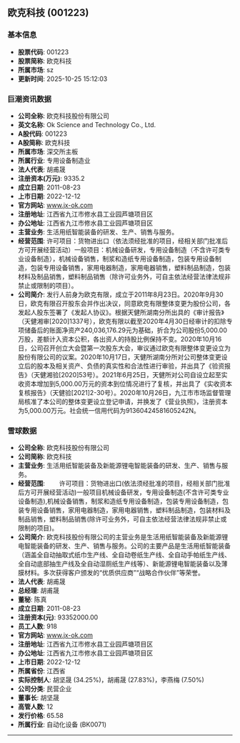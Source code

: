 ## 欧克科技 (001223)

### 基本信息

- **股票代码**: 001223
- **股票简称**: 欧克科技
- **所属市场**: sz
- **更新时间**: 2025-10-25 15:12:03

### 巨潮资讯数据

- **公司全称**: 欧克科技股份有限公司
- **英文名称**: Ok Science and Technology Co., Ltd.
- **A股代码**: 001223
- **A股简称**: 欧克科技
- **所属市场**: 深交所主板
- **所属行业**: 专用设备制造业
- **法人代表**: 胡甫晟
- **注册资本(万元)**: 9335.2
- **成立日期**: 2011-08-23
- **上市日期**: 2022-12-12
- **官方网站**: www.jx-ok.com
- **注册地址**: 江西省九江市修水县工业园芦塘项目区
- **办公地址**: 江西省九江市修水县工业园芦塘项目区
- **主营业务**: 生活用纸智能装备的研发、生产、销售与服务。
- **经营范围**: 许可项目：货物进出口（依法须经批准的项目，经相关部门批准后方可开展经营活动）一般项目：机械设备研发，专用设备制造（不含许可类专业设备制造），机械设备销售，制浆和造纸专用设备制造，包装专用设备制造，包装专用设备销售，家用电器制造，家用电器销售，塑料制品制造，包装材料及制品销售，塑料制品销售（除许可业务外，可自主依法经营法律法规非禁止或限制的项目）。
- **公司简介**: 发行人前身为欧克有限，成立于2011年8月23日。2020年9月30日，欧克有限召开股东会并作出决议，同意欧克有限整体变更为股份公司，各发起人股东签署了《发起人协议》。根据天健所湖南分所出具的《审计报告》（天健湘审[2020]1337号），欧克有限以截至2020年4月30日经审计的扣除专项储备后的账面净资产240,036,176.29元为基础，折合为公司股份5,000.00万股，差额计入资本公积，各出资人的持股比例保持不变。2020年10月16日，公司召开创立大会暨第一次股东大会，审议通过欧克有限整体变更设立为股份有限公司的议案。2020年10月17日，天健所湖南分所对公司整体变更设立后的股本及相关资产、负债的真实性和合法性进行审验，并出具了《验资报告》（天健湘验[2020]53号）。2021年6月25日，天健所对公司自设立起至实收资本增加到5,000.00万元的资本到位情况进行了复核，并出具了《实收资本复核报告》（天健验[2021]2-30号）。2020年10月26日，九江市市场监督管理局核准了本公司的整体变更设立登记申请，并换发了《营业执照》，注册资本为5,000.00万元。社会统一信用代码为91360424581605242N。

### 雪球数据

- **公司全称**: 欧克科技股份有限公司
- **公司简称**: 欧克科技
- **主营业务**: 生活用纸智能装备及新能源锂电智能装备的研发、生产、销售与服务。
- **经营范围**: 　　许可项目：货物进出口(依法须经批准的项目，经相关部门批准后方可开展经营活动)一般项目机械设备研发，专用设备制造(不含许可类专业设备制造),机械设备销售，制浆和造纸专用设备制造，包装专用设备制造，包装专用设备销售，家用电器制造，家用电器销售，塑料制品制造，包装材料及制品销售，塑料制品销售(除许可业务外，可自主依法经营法律法规非禁止或限制的项目)。
- **公司简介**: 欧克科技股份有限公司的主营业务是生活用纸智能装备及新能源锂电智能装备的研发、生产、销售与服务。公司的主要产品是生活用纸智能装备（涵盖全自动抽取式纸巾生产线、全自动卷纸生产线、全自动手帕纸生产线、全自动底部抽生产线及全自动湿厕纸生产线等）、新能源锂电智能装备以及薄膜材料。多次获得客户颁发的“优质供应商”“战略合作伙伴”等荣誉。
- **法人代表**: 胡甫晟
- **总经理**: 胡甫晟
- **董秘**: 陈真
- **成立日期**: 2011-08-23
- **注册资本(元)**: 93352000.00
- **员工人数**: 918
- **官方网站**: www.jx-ok.com
- **注册地址**: 江西省九江市修水县工业园芦塘项目区
- **办公地址**: 江西省九江市修水县工业园芦塘项目区
- **上市日期**: 2022-12-12
- **所属省份**: 江西省
- **实际控制人**: 胡坚晟 (34.25%)，胡甫晟 (27.83%)，李燕梅 (7.50%)
- **公司分类**: 民营企业
- **董事长**: 胡坚晟
- **高管人数**: 12
- **发行价格**: 65.58
- **所属行业**: 自动化设备 (BK0071)

---